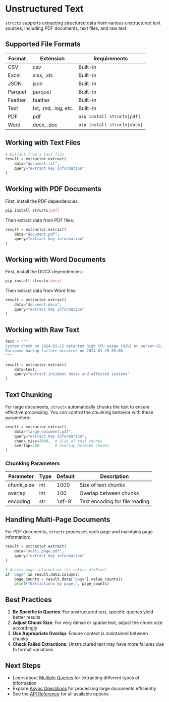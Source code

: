 # Unstructured Text

`structx` supports extracting structured data from various unstructured text
sources, including PDF documents, text files, and raw text.

## Supported File Formats

| Format  | Extension             | Requirements                |
| ------- | --------------------- | --------------------------- |
| CSV     | .csv                  | Built-in                    |
| Excel   | .xlsx, .xls           | Built-in                    |
| JSON    | .json                 | Built-in                    |
| Parquet | .parquet              | Built-in                    |
| Feather | .feather              | Built-in                    |
| Text    | .txt, .md, .log, etc. | Built-in                    |
| PDF     | .pdf                  | `pip install structx[pdf]`  |
| Word    | .docx, .doc           | `pip install structx[docx]` |

## Working with Text Files

```python
# Extract from a text file
result = extractor.extract(
    data="document.txt",
    query="extract key information"
)
```

## Working with PDF Documents

First, install the PDF dependencies:

```bash
pip install structx[pdf]
```

Then extract data from PDF files:

```python
result = extractor.extract(
    data="document.pdf",
    query="extract key information"
)
```

## Working with Word Documents

First, install the DOCX dependencies:

```bash
pip install structx[docx]
```

Then extract data from Word files:

```python
result = extractor.extract(
    data="document.docx",
    query="extract key information"
)
```

## Working with Raw Text

```python
text = """
System check on 2024-01-15 detected high CPU usage (92%) on server-01.
Database backup failure occurred on 2024-01-20 03:00.
"""

result = extractor.extract(
    data=text,
    query="extract incident dates and affected systems"
)
```

## Text Chunking

For large documents, `structx` automatically chunks the text to ensure effective
processing. You can control the chunking behavior with these parameters:

```python
result = extractor.extract(
    data="large_document.pdf",
    query="extract key information",
    chunk_size=2000,  # Size of text chunks
    overlap=200       # Overlap between chunks
)
```

### Chunking Parameters

| Parameter  | Type | Default | Description                    |
| ---------- | ---- | ------- | ------------------------------ |
| chunk_size | int  | 1000    | Size of text chunks            |
| overlap    | int  | 100     | Overlap between chunks         |
| encoding   | str  | 'utf-8' | Text encoding for file reading |

## Handling Multi-Page Documents

For PDF documents, `structx` processes each page and maintains page information:

```python
result = extractor.extract(
    data="multi_page.pdf",
    query="extract key information"
)

# Access page information (if return_df=True)
if 'page' in result.data.columns:
    page_counts = result.data['page'].value_counts()
    print("Extractions by page:", page_counts)
```

## Best Practices

1. **Be Specific in Queries**: For unstructured text, specific queries yield
   better results
2. **Adjust Chunk Size**: For very dense or sparse text, adjust the chunk size
   accordingly
3. **Use Appropriate Overlap**: Ensure context is maintained between chunks
4. **Check Failed Extractions**: Unstructured text may have more failures due to
   format variations

## Next Steps

- Learn about [Multiple Queries](multiple-queries.md) for extracting different
  types of information
- Explore [Async Operations](async-operations.md) for processing large documents
  efficiently
- See the [API Reference](../api/extractor.md) for all available options
